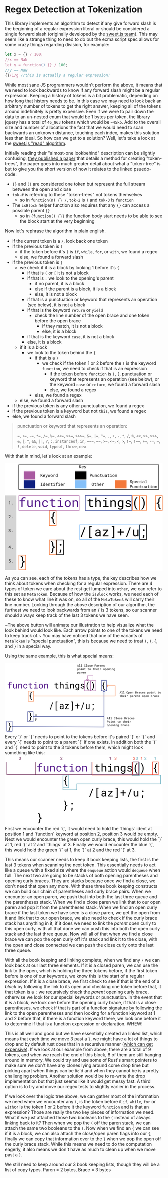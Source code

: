 # Regex Detection at Tokenization
This library implements an algorithm to detect if any give forward slash is the beginning of a regular expression literal or should be considered a single forward slash (originally developed by the [sweet.js team](https://github.com/sweet-js/sweet-core/)). This may seem like a strange thing to need to do but the ecma script spec allows for some crazy things regarding division, for example:

```js
let x = {} / 100;
//x == NaN
let y = function() {} / 100;
//y == NaN
{}/1/g //this is actually a regular expression!
```

While most sane JS programmers wouldn't perform the above, it means that we need to look backwards to know if any forward slash might be a regular expression. Keeping a history of tokens is a bit problematic, depending on how long that history needs to be. In this case we may need to look back an arbitrary number of tokens to get the right answer, keeping all of the tokens around indefinitely is pretty expensive. Even if we were to pair down the data to an un-nested enum that would be 1 bytes per token, the library jquery has a total of `46_863` tokens which would be `~45kb`. Add to the overall size and number of allocations the fact that we would need to scan backwards an unknown distance, touching each index, makes this solution less than ideal. So how can we get to a solution? Well, let's take a look at the [sweet.js "read" algorithm](https://github.com/sweet-js/sweet-core/wiki/design).

Initially reading their "almost-one lookbehind" description can be slightly confusing, [they published a paper](https://users.soe.ucsc.edu/~cormac/papers/dls14a.pdf) that details a method for creating "token-trees", the paper goes into much greater detail about what a "token-tree" is but to give you the short version of how it relates to the linked psuedo-code:

- `{}` and `()` are considered one token but represent the full stream between the open and close
- `tok-#` is referring to these "token-trees" not tokens themselves
  - so in `function(n) {} /`, `tok-2` is `)` and `tok-3` is `function`
- The `isBlock` helper function also requires that any `{}` can access a possible parent `{}`
  - so in `{function() {}}` the function body start needs to be able to see the block start at the very beginning

Now let's rephrase the algorithm in plain english.
- if the current token is a `/`, look back one token
- if the previous token is `)`
  - if the token before it's `(` is `if`, `while`, `for`, or `with`, we found a regex
  - else, we found a forward slash
- if the previous token is `}`
  - we check if it is a block by looking 1 before it's `{`
    - if that is `(` or `[` it is not a block
    - if that is `:` we look to the opening's parent
      - if no parent, it is a block
      - else if the parent is a block, it is a block
      - else, it is not a block
    - if that is a punctuation or keyword that represents an operation (see below), it is not a block
    - if that is the keyword `return` or `yield`
      - check the line number of the open brace and one token before the open brace
        - if they match, it is not a block
        - else, it is a block
    - if that is the keyword `case`, it is not a block
    - else, it is a block
  - if it is a block
    - we look to the token behind the `{`
      - if that is a `)`
        - we check if the token 1 or 2 before the `(` is the keyword `function`, we need to check if that is an expression
          - if the token before `function` is `(`, `[`, punctuation or keyword that represents an operation (see below), or the keyword `case` or `return`, we found a forward slash
          - else, we found a regex
      - else, we found a regex
  - else, we found a forward slash
- if the previous token is any other punctuation, we found a regex
- if the previous token is a keyword but not `this`, we found a regex
- else, we found a forward slash

> punctuation or keyword that represents an operation:
>
> `=`, `+=`, `-=`, `*=`, `/=`, `%=`, `<<=`, `>>=`, `>>>=`, `&=`, `|=`, `^=`, `,`, `+`, `-`, `*`, `/`, `%`, `<<`, `>>`, `>>>`, `&`, `|`, `^`, `&&`, `||`, `?`, `:`, 
`instanceof`, `in`, `===`, `==`, `>=`, `<=`, `<`, `>`, `!=`, `!==`, `++`, `--`, `~`, `!`, `delete`, `void`, `typeof`, `throw`, `new`

With that in mind, let's look at an example:

<div style="padding-top: 5px; background:white;">
    <img src="./assets/look_behind.svg" alt="types of tokens" />
</div>

As you can see, each of the tokens has a type, the key describes how we think about tokens when checking for a regular expression. There are 4 types of token we care about the rest get lumped into `other`, we can refer to this set as `MetaToken`. Because of how the `isBlock` works, we need each of these to know what line it was on, so all of the `MetaToken`s will carry their line number. Looking through the above description of our algorithm, the furthest we need to look backwards from an `{` is 3 tokens, so our scanner should always keep track of the last 3 tokens we have seen.


~The above button will animate our illustration to help visualize what the look behind would look like. Each arrow points to one of the tokens we need to keep track of.~ You may have noticed that one of the variants of `MetaToken` is "special punctuation", this is because we need to treat `(`, `)`, `{`, and `}` in a special way.

Using the same example, this is what special means:
<div style="padding: 5px;background: white;">
    <img alt="special punctuation" src="./assets/special_punct.svg" />
</div>
Every `)` or `}` needs to point to the tokens before it's paired `(` or `{` and every `{` needs to point to a parent `{` if one exists. In addition both the `(` and `{` need to point to the 3 tokens before them, which might look something like this:

<div style="padding: 5px;background: white;">
    <img alt="opens with lookbehind" src="./assets/arc_lookbehind.svg" />
</div>
First we encounter the red `(`, it would need to hold the `things` ident at position 1 and `function` keyword at position 2, position 3 would be empty. Next we would encounter the green open curly brace, this would hold the `)` at 1, red `(` at 2 and `things` at 3. Finally we would encounter the blue `{`, this would hold the green `{` at 1, the `)` at 2 and the red `(` at 3. 

This means our scanner needs to keep 3 book keeping lists, the first is the last 3 tokens when scanning the next token. This essentially needs to act like a queue with  a fixed size where the `enqueue` action would `dequeue` when full. The next two are going to be stacks of both opening parentheses and opening curly braces. They are stacks because once we find a close, we don't need that open any more. With these three book keeping constructs we can build our chain of parentheses and curly brace pairs. When we encounter an open paren, we push that into both the last three queue and the parentheses stack. When we find a close paren we link that to our open paren and pop it from the parentheses stack. When we find an open curly brace if the last token we have seen is a close paren, we get the open from it and link that to our open brace, we also need to check if the curly brace stack has anything in it, if it does we need to link the _parent_ open curly to this open curly, with all that done we can push this into both the open curly stack and the last three queue. Now will all of that when we find a close brace we can pop the open curly off it's stack and link it to the close, with the open and close connected we can push the close curly onto the last three queue.

With all the book keeping and linking complete, when we find any `/` we can look back at our last three elements. If it is a closed paren, we can use the link to the open, which is holding the three tokens before, if the first token before is one of our keywords, we know this is the start of a regular expression. If it is a close brace, we first check to see if that is the end of a _block_ by following the link to its open and checking one token before that, it that token is a `:` we recursively check the _parent_ opening curly brace, otherwise we look for our special keywords or punctuation. In the event that it _is_ a block, we look one before the opening curly brace, if that is a close parentheses, we check if that is part of a function signature by following the link to the open parentheses and then looking for a function keyword at 1 and 2 before that, if there is a function keyword there, we look one before it to determine if that is a function expression or declaration. WHEW!

This is all well and good but we have essentially created an linked list, which means that each time we move 3 past a `}`, we might have a lot of things to drop and by default rust does that in a recursive manner ([which can get expensive](https://rust-unofficial.github.io/too-many-lists/first-drop.html)). If we look at our example from above, there are a total of 9 tokens, and when we reach the end of this block, 8 of them are still hanging around in memory. We could try and use some of Rust's smart pointers to make sure we don't have any clones lying around come drop time but picking apart when things can be `Rc`'d and when they cannot be is a pretty challenging problem. Another solution would be to re-write the drop implementation but that just seems like it would get messy fast. A third option is to try and move our regex tests to slightly earlier in the process.

If we look over the logic tree above, we can gather most of the information we need when we encounter any `(`, is the token before it `if`, `while`, `for` or `with`or is the token 1 or 2 before it the keyword `function` and is that an expression? Those are really the two key pieces of information we need. What if we just attached those two booleans to the `(` instead of always linking back to it? Then when we pop the `(` off the paren stack, we can attach the same two booleans to the `)`. Now when we find an `{` we can see if it is a block, we can also attach the close/open paren flags into our `{`, finally we can copy that information over to the `}` when we pop the open off the curly brace stack. While this means we need to do the computation eagerly, it also means we don't have as much to clean up when we move past a `}`. 

We still need to keep around our 3 book keeping lists, though they will be a list of copy types. Paren = 2 bytes, Brace = 3 bytes